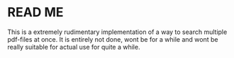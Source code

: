 # READ ME

This is a extremely rudimentary implementation of a way to search multiple pdf-files at once. It is entirely not done, wont be for a while and wont be really suitable for actual use for quite a while.